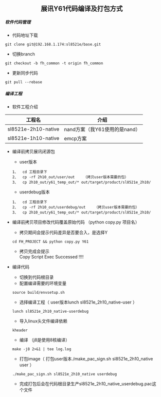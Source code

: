 ## <center>展讯Y61代码编译及打包方式</center>

##### 软件代码管理

- 代码地址下载
```
git clone git@192.168.1.174:sl8521e/base.git
```

- 切换branch
```
git checkout -b fh_common -t origin fh_common
```

- 更新同步代码
```
git pull --rebase
```

##### 编译工程

- 软件工程介绍

| 工程名                 | 介绍                   |
| ------------------- | -------------------- |
| sl8521e-2h10-native | nand方案（我Y61使用的是nand） |
| sl8521e-1h10-native | emcp方案               |

- 编译前拷贝展讯闭源包
    - user版本
    ```
    1、  cd 工程目录下
    2、  cp -rf 2h10_out/user/out    （拷贝user版本需要的包）
    3、  cp 2h10_out/y61_temp_out/* out/target/product/sl8521e_2h10/
    ```
    - userdebug版本
    ```
    1、  cd 工程目录下
    2、  cp -rf 2h10_out/userdebug/out    （拷贝user版本需要的包）
    3、  cp 2h10_out/y61_temp_out/* out/target/product/sl8521e_2h10/
    ```
- 编译前拷贝项目修改代码覆盖原始代码 （python copy.py 项目名）
    - 拷贝期间会提示代码差异是否要合入，是选择Y
    ```
    cd FH_PROJECT && python copy.py Y61
    ```
    - 拷贝完成会提示  
        Copy Script Exec Successed !!!!

- 编译代码
    - 切换到代码根目录
    - 配置编译需要的环境变量
    ```
    source build/envsetup.sh
    ```
    - 选择编译工程（ user版本lunch sl8521e_2h10_native-user ）
    ```
    lunch sl8521e_2h10_native-userdebug   
    ```
    - 导入linux头文件编译依赖
    ```
    kheader
    ```
    - 编译 （j8是使用8核编译）
    ```
    make -j8 2>&1 | tee log.log
    ```
    - 打包image（ 打包user版本./make_pac_sign.sh sl8521e_2h10_native user ）
    ```
    ./make_pac_sign.sh sl8521e_2h10_native userdebug
    ```
    - 完成打包后会在代码根目录生产sl8521e_2h10_native_userdebug.pac这个文件
